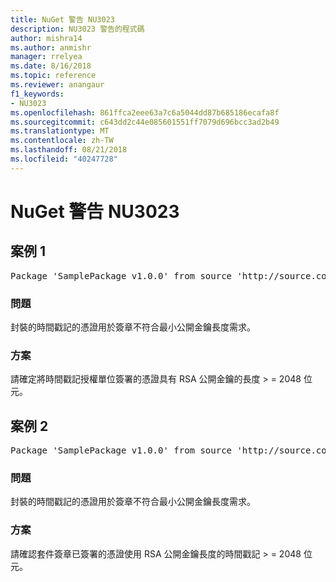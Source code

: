 ```yaml
---
title: NuGet 警告 NU3023
description: NU3023 警告的程式碼
author: mishra14
ms.author: anmishr
manager: rrelyea
ms.date: 8/16/2018
ms.topic: reference
ms.reviewer: anangaur
f1_keywords:
- NU3023
ms.openlocfilehash: 861ffca2eee63a7c6a5044dd87b685186ecafa8f
ms.sourcegitcommit: c643dd2c44e085601551ff7079d696bcc3ad2b49
ms.translationtype: MT
ms.contentlocale: zh-TW
ms.lasthandoff: 08/21/2018
ms.locfileid: "40247728"
---
```

# <a name="nuget-warning-nu3023"></a>NuGet 警告 NU3023

## <a name="scenario-1"></a>案例 1

<pre>Package 'SamplePackage v1.0.0' from source 'http://source.com/index.json': The timestamp certificate does not meet a minimum public key length requirement.</pre>

### <a name="issue"></a>問題

封裝的時間戳記的憑證用於簽章不符合最小公開金鑰長度需求。


### <a name="solution"></a>方案

請確定將時間戳記授權單位簽署的憑證具有 RSA 公開金鑰的長度 > = 2048 位元。



## <a name="scenario-2"></a>案例 2

<pre>Package 'SamplePackage v1.0.0' from source 'http://source.com/index.json': The primary signature's timestamp certificate does not meet a minimum public key length requirement.</pre>

### <a name="issue"></a>問題

封裝的時間戳記的憑證用於簽章不符合最小公開金鑰長度需求。


### <a name="solution"></a>方案

請確認套件簽章已簽署的憑證使用 RSA 公開金鑰長度的時間戳記 > = 2048 位元。


